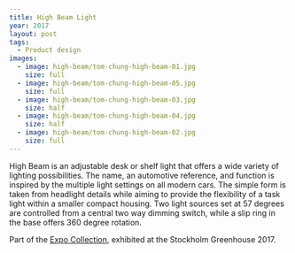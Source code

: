 ```yaml
---
title: High Beam Light
year: 2017
layout: post
tags:
  - Product design
images:
  - image: high-beam/tom-chung-high-beam-01.jpg
    size: full
  - image: high-beam/tom-chung-high-beam-05.jpg
    size: full
  - image: high-beam/tom-chung-high-beam-03.jpg
    size: half
  - image: high-beam/tom-chung-high-beam-04.jpg
    size: half
  - image: high-beam/tom-chung-high-beam-02.jpg
    size: full
---
```


High Beam is an adjustable desk or shelf light that offers a wide variety of lighting possibilities. The name, an automotive reference, and function is inspired by the multiple light settings on all modern cars. The simple form is taken from headlight details while aiming to provide the flexibility of a task light within a smaller compact housing. Two light sources set at 57 degrees are controlled from a central two way dimming switch, while a slip ring in the base offers 360 degree rotation.

Part of the <a href="https://vimeo.com/201069355">Expo Collection</a>, exhibited at the Stockholm Greenhouse 2017.

